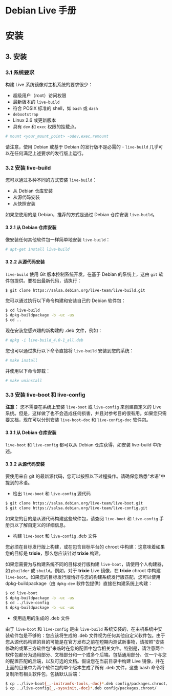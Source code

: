 # Debian Live 手册

# 安装

## 3. 安装

### 3.1 系统要求

构建 Live 系统镜像对主机系统的要求很少：

*   超级用户（root）访问权限
*   最新版本的 `live-build`
*   符合 POSIX 标准的 shell，如 `bash` 或 `dash`
*   `debootstrap`
*   Linux 2.6 或更新版本
*   具有 `dev` 和 `exec` 权限的挂载点。

```bash
# mount <your_mount_point> -odev,exec,remount
```

请注意，使用 Debian 或基于 Debian 的发行版不是必需的 - `live-build` 几乎可以在任何满足上述要求的发行版上运行。

### 3.2 安装 live-build

您可以通过多种不同的方式安装 `live-build`：

*   从 Debian 仓库安装
*   从源代码安装
*   从快照安装

如果您使用的是 Debian，推荐的方式是通过 Debian 仓库安装 `live-build`。

#### 3.2.1 从 Debian 仓库安装

像安装任何其他软件包一样简单地安装 `live-build`：

```bash
# apt-get install live-build
```

#### 3.2.2 从源代码安装

`live-build` 使用 Git 版本控制系统开发。在基于 Debian 的系统上，这由 `git` 软件包提供。要检出最新代码，请执行：

```bash
$ git clone https://salsa.debian.org/live-team/live-build.git
```

您可以通过执行以下命令构建和安装自己的 Debian 软件包：

```bash
$ cd live-build
$ dpkg-buildpackage -b -uc -us
$ cd ..
```

现在安装您感兴趣的新构建的 .deb 文件，例如：

```bash
# dpkg -i live-build_4.0-1_all.deb
```

您也可以通过执行以下命令直接将 `live-build` 安装到您的系统：

```bash
# make install
```

并使用以下命令卸载：

```bash
# make uninstall
```

### 3.3 安装 live-boot 和 live-config

**注意：** 您不需要在系统上安装 `live-boot` 或 `live-config` 来创建自定义的 Live 系统。但是，这样做了也不会造成任何损害，并且对参考目的很有用。如果您只需要文档，现在可以分别安装 `live-boot-doc` 和 `live-config-doc` 软件包。

#### 3.3.1 从 Debian 仓库安装

`live-boot` 和 `live-config` 都可以从 Debian 仓库获得，如安装 live-build 中所述。

#### 3.3.2 从源代码安装

要使用来自 git 的最新源代码，您可以按照以下过程操作。请确保您熟悉"术语"中提到的术语。

*   检出 `live-boot` 和 `live-config` 源代码

```bash
$ git clone https://salsa.debian.org/live-team/live-boot.git
$ git clone https://salsa.debian.org/live-team/live-config.git
```

如果您的目的是从源代码构建这些软件包，请查阅 `live-boot` 和 `live-config` 手册页以了解自定义的详细信息。

*   构建 `live-boot` 和 `live-config` .deb 文件

您必须在目标发行版上构建，或在包含目标平台的 chroot 中构建：这意味着如果您的目标是 **trixie**，那么您应该针对 **trixie** 构建。

如果您需要为与构建系统不同的目标发行版构建 `live-boot`，请使用个人构建器，如 `pbuilder` 或 `sbuild`。例如，对于 **trixie** Live 镜像，在 **trixie** chroot 中构建 `live-boot`。如果您的目标发行版恰好与您的构建系统发行版匹配，您可以使用 dpkg-buildpackage（由 `dpkg-dev` 软件包提供）直接在构建系统上构建：

```bash
$ cd live-boot
$ dpkg-buildpackage -b -uc -us
$ cd ../live-config
$ dpkg-buildpackage -b -uc -us
```

*   使用适用的生成的 .deb 文件

由于 `live-boot` 和 `live-config` 是由 `live-build` 系统安装的，在主机系统中安装软件包是不够的：您应该将生成的 .deb 文件视为任何其他自定义软件包。由于您从源代码构建的目的可能是在官方发布之前在短期内测试新事物，请按照"安装修改的或第三方软件包"来临时在您的配置中包含相关文件。特别是，请注意两个软件包都分为通用部分、文档部分和一个或多个后端。包括通用部分、仅一个与您的配置匹配的后端，以及可选的文档。假设您在当前目录中构建 Live 镜像，并在上面的目录中为两个软件包的单个版本生成了所有 .deb 文件，这些 bash 命令将复制所有相关软件包，包括默认后端：

```bash
$ cp ../live-boot{_,-initramfs-tools,-doc}*.deb config/packages.chroot/
$ cp ../live-config{_,-sysvinit,-doc}*.deb config/packages.chroot/
``` 
